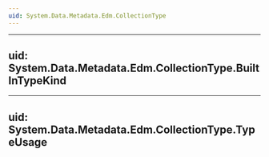 ```yaml
---
uid: System.Data.Metadata.Edm.CollectionType
---
```


---
uid: System.Data.Metadata.Edm.CollectionType.BuiltInTypeKind
---

---
uid: System.Data.Metadata.Edm.CollectionType.TypeUsage
---
